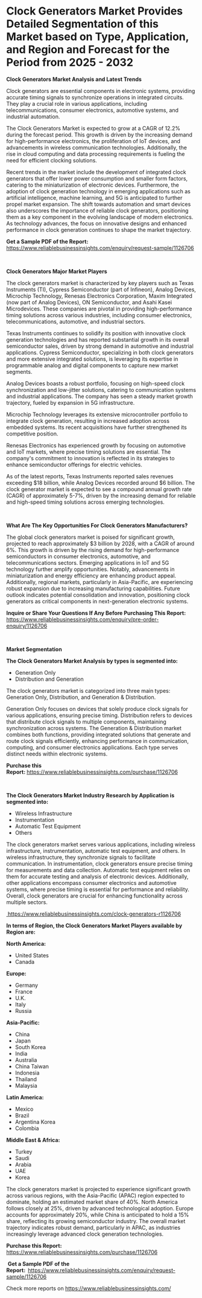 <p><h1>Clock Generators Market Provides Detailed Segmentation of this Market based on Type, Application, and Region and Forecast for the Period from 2025 - 2032</h1></p><p><strong>Clock Generators Market Analysis and Latest Trends</strong></p>
<p><p>Clock generators are essential components in electronic systems, providing accurate timing signals to synchronize operations in integrated circuits. They play a crucial role in various applications, including telecommunications, consumer electronics, automotive systems, and industrial automation.</p><p>The Clock Generators Market is expected to grow at a CAGR of 12.2% during the forecast period. This growth is driven by the increasing demand for high-performance electronics, the proliferation of IoT devices, and advancements in wireless communication technologies. Additionally, the rise in cloud computing and data processing requirements is fueling the need for efficient clocking solutions.</p><p>Recent trends in the market include the development of integrated clock generators that offer lower power consumption and smaller form factors, catering to the miniaturization of electronic devices. Furthermore, the adoption of clock generation technology in emerging applications such as artificial intelligence, machine learning, and 5G is anticipated to further propel market expansion. The shift towards automation and smart devices also underscores the importance of reliable clock generators, positioning them as a key component in the evolving landscape of modern electronics. As technology advances, the focus on innovative designs and enhanced performance in clock generation continues to shape the market trajectory.</p></p>
<p><strong>Get a Sample PDF of the Report:&nbsp;</strong> <a href="https://www.reliablebusinessinsights.com/enquiry/request-sample/1126706?utm_campaign=2789&utm_medium=2&utm_source=Github&utm_content=ia&utm_term=09042025&utm_id=clock-generators">https://www.reliablebusinessinsights.com/enquiry/request-sample/1126706</a></p>
<p>&nbsp;</p>
<p><strong>Clock Generators Major Market Players</strong></p>
<p><p>The clock generators market is characterized by key players such as Texas Instruments (TI), Cypress Semiconductor (part of Infineon), Analog Devices, Microchip Technology, Renesas Electronics Corporation, Maxim Integrated (now part of Analog Devices), ON Semiconductor, and Asahi Kasei Microdevices. These companies are pivotal in providing high-performance timing solutions across various industries, including consumer electronics, telecommunications, automotive, and industrial sectors.</p><p>Texas Instruments continues to solidify its position with innovative clock generation technologies and has reported substantial growth in its overall semiconductor sales, driven by strong demand in automotive and industrial applications. Cypress Semiconductor, specializing in both clock generators and more extensive integrated solutions, is leveraging its expertise in programmable analog and digital components to capture new market segments.</p><p>Analog Devices boasts a robust portfolio, focusing on high-speed clock synchronization and low-jitter solutions, catering to communication systems and industrial applications. The company has seen a steady market growth trajectory, fueled by expansion in 5G infrastructure.</p><p>Microchip Technology leverages its extensive microcontroller portfolio to integrate clock generation, resulting in increased adoption across embedded systems. Its recent acquisitions have further strengthened its competitive position.</p><p>Renesas Electronics has experienced growth by focusing on automotive and IoT markets, where precise timing solutions are essential. The company's commitment to innovation is reflected in its strategies to enhance semiconductor offerings for electric vehicles.</p><p>As of the latest reports, Texas Instruments reported sales revenues exceeding $18 billion, while Analog Devices recorded around $6 billion. The clock generator market is expected to see a compound annual growth rate (CAGR) of approximately 5-7%, driven by the increasing demand for reliable and high-speed timing solutions across emerging technologies.</p></p>
<p>&nbsp;</p>
<p><strong>What Are The Key Opportunities For Clock Generators Manufacturers?</strong></p>
<p><p>The global clock generators market is poised for significant growth, projected to reach approximately $3 billion by 2028, with a CAGR of around 6%. This growth is driven by the rising demand for high-performance semiconductors in consumer electronics, automotive, and telecommunications sectors. Emerging applications in IoT and 5G technology further amplify opportunities. Notably, advancements in miniaturization and energy efficiency are enhancing product appeal. Additionally, regional markets, particularly in Asia-Pacific, are experiencing robust expansion due to increasing manufacturing capabilities. Future outlook indicates potential consolidation and innovation, positioning clock generators as critical components in next-generation electronic systems.</p></p>
<p><strong>Inquire or Share Your Questions If Any Before Purchasing This Report:</strong> <a href="https://www.reliablebusinessinsights.com/enquiry/pre-order-enquiry/1126706?utm_campaign=2789&utm_medium=2&utm_source=Github&utm_content=ia&utm_term=09042025&utm_id=clock-generators">https://www.reliablebusinessinsights.com/enquiry/pre-order-enquiry/1126706</a></p>
<p>&nbsp;</p>
<p><strong>Market Segmentation</strong></p>
<p><strong>The Clock Generators Market Analysis by types is segmented into:</strong></p>
<p><ul><li>Generation Only</li><li>Distribution and Generation</li></ul></p>
<p><p>The clock generators market is categorized into three main types: Generation Only, Distribution, and Generation & Distribution. </p><p>Generation Only focuses on devices that solely produce clock signals for various applications, ensuring precise timing. Distribution refers to devices that distribute clock signals to multiple components, maintaining synchronization across systems. The Generation & Distribution market combines both functions, providing integrated solutions that generate and route clock signals efficiently, enhancing performance in communication, computing, and consumer electronics applications. Each type serves distinct needs within electronic systems.</p></p>
<p><strong>Purchase this Report:&nbsp;</strong><a href="https://www.reliablebusinessinsights.com/purchase/1126706?utm_campaign=2789&utm_medium=2&utm_source=Github&utm_content=ia&utm_term=09042025&utm_id=clock-generators">https://www.reliablebusinessinsights.com/purchase/1126706</a></p>
<p>&nbsp;</p>
<p><strong>The Clock Generators Market Industry Research by Application is segmented into:</strong></p>
<p><ul><li>Wireless Infrastructure</li><li>Instrumentation</li><li>Automatic Test Equipment</li><li>Others</li></ul></p>
<p><p>The clock generators market serves various applications, including wireless infrastructure, instrumentation, automatic test equipment, and others. In wireless infrastructure, they synchronize signals to facilitate communication. In instrumentation, clock generators ensure precise timing for measurements and data collection. Automatic test equipment relies on them for accurate testing and analysis of electronic devices. Additionally, other applications encompass consumer electronics and automotive systems, where precise timing is essential for performance and reliability. Overall, clock generators are crucial for enhancing functionality across multiple sectors.</p></p>
<p><a href="https://www.reliablebusinessinsights.com/clock-generators-r1126706?utm_campaign=2789&utm_medium=2&utm_source=Github&utm_content=ia&utm_term=09042025&utm_id=clock-generators">&nbsp;https://www.reliablebusinessinsights.com/clock-generators-r1126706</a></p>
<p><strong>In terms of Region, the Clock Generators Market Players available by Region are:</strong></p>
<p>
    <p> <strong> North America: </strong>
        <ul>
            <li>United States</li>
            <li>Canada</li>
        </ul>
        </p> 
    <p> <strong> Europe: </strong>
        <ul>
            <li>Germany</li>
            <li>France</li>
            <li>U.K.</li>
            <li>Italy</li>
            <li>Russia</li>
        </ul>
        </p> 
    <p> <strong> Asia-Pacific: </strong>
        <ul>
            <li>China</li>
            <li>Japan</li>
            <li>South Korea</li>
            <li>India</li>
            <li>Australia</li>
            <li>China Taiwan</li>
            <li>Indonesia</li>
            <li>Thailand</li>
            <li>Malaysia</li>
        </ul>
        </p> 
    <p> <strong> Latin America: </strong>
        <ul>
            <li>Mexico</li>
            <li>Brazil</li>
            <li>Argentina Korea</li>
            <li>Colombia</li>
        </ul>
        </p> 
    <p> <strong> Middle East & Africa: </strong>
        <ul>
            <li>Turkey</li>
            <li>Saudi</li>
            <li>Arabia</li>
            <li>UAE</li>
            <li>Korea</li>
        </ul>
    </p>
    </p>
<p><p>The clock generators market is projected to experience significant growth across various regions, with the Asia-Pacific (APAC) region expected to dominate, holding an estimated market share of 40%. North America follows closely at 25%, driven by advanced technological adoption. Europe accounts for approximately 20%, while China is anticipated to hold a 15% share, reflecting its growing semiconductor industry. The overall market trajectory indicates robust demand, particularly in APAC, as industries increasingly leverage advanced clock generation technologies.</p></p>
<p><strong>Purchase this Report: </strong><a href="https://www.reliablebusinessinsights.com/purchase/1126706?utm_campaign=2789&utm_medium=2&utm_source=Github&utm_content=ia&utm_term=09042025&utm_id=clock-generators">https://www.reliablebusinessinsights.com/purchase/1126706</a></p>
<p>&nbsp;<strong>Get a Sample PDF of the Report:&nbsp;&nbsp;</strong><a href="https://www.reliablebusinessinsights.com/enquiry/request-sample/1126706?utm_campaign=2789&utm_medium=2&utm_source=Github&utm_content=ia&utm_term=09042025&utm_id=clock-generators">https://www.reliablebusinessinsights.com/enquiry/request-sample/1126706</a></p>
<p><strong></strong></p>
<p>Check more reports on <a href="https://www.reliablebusinessinsights.com/?utm_campaign=2789&utm_medium=2&utm_source=Github&utm_content=ia&utm_term=09042025&utm_id=clock-generators">https://www.reliablebusinessinsights.com/</a></p>